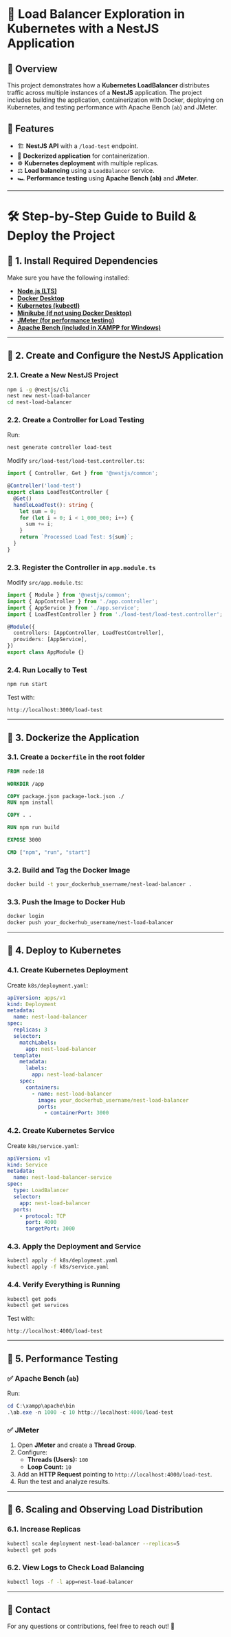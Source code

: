 # 🚀 Load Balancer Exploration in Kubernetes with a NestJS Application

## 📌 Overview
This project demonstrates how a **Kubernetes LoadBalancer** distributes traffic across multiple instances of a **NestJS** application. The project includes building the application, containerization with Docker, deploying on Kubernetes, and testing performance with Apache Bench (`ab`) and JMeter.

## 📁 Features
- 🏗 **NestJS API** with a `/load-test` endpoint.
- 🐳 **Dockerized application** for containerization.
- ☸️ **Kubernetes deployment** with multiple replicas.
- ⚖️ **Load balancing** using a `LoadBalancer` service.
- 🏎 **Performance testing** using **Apache Bench (ab)** and **JMeter**.

---

# 🛠️ **Step-by-Step Guide to Build & Deploy the Project**

## 📌 1. Install Required Dependencies
Make sure you have the following installed:
- **[Node.js (LTS)](https://nodejs.org/en/download)**
- **[Docker Desktop](https://www.docker.com/products/docker-desktop/)**
- **[Kubernetes (kubectl)](https://kubernetes.io/docs/tasks/tools/)**
- **[Minikube (if not using Docker Desktop)](https://minikube.sigs.k8s.io/docs/start/)**
- **[JMeter (for performance testing)](https://jmeter.apache.org/download_jmeter.cgi)**
- **[Apache Bench (included in XAMPP for Windows)](https://www.apachefriends.org/index.html)**

---

## 📌 2. Create and Configure the NestJS Application
### 2.1. Create a New NestJS Project
```bash
npm i -g @nestjs/cli
nest new nest-load-balancer
cd nest-load-balancer
```

### 2.2. Create a Controller for Load Testing
Run:
```bash
nest generate controller load-test
```
Modify `src/load-test/load-test.controller.ts`:
```typescript
import { Controller, Get } from '@nestjs/common';

@Controller('load-test')
export class LoadTestController {
  @Get()
  handleLoadTest(): string {
    let sum = 0;
    for (let i = 0; i < 1_000_000; i++) {
      sum += i;
    }
    return `Processed Load Test: ${sum}`;
  }
}
```

### 2.3. Register the Controller in `app.module.ts`
Modify `src/app.module.ts`:
```typescript
import { Module } from '@nestjs/common';
import { AppController } from './app.controller';
import { AppService } from './app.service';
import { LoadTestController } from './load-test/load-test.controller';

@Module({
  controllers: [AppController, LoadTestController],
  providers: [AppService],
})
export class AppModule {}
```

### 2.4. Run Locally to Test
```bash
npm run start
```
Test with:
```
http://localhost:3000/load-test
```

---

## 📌 3. Dockerize the Application
### 3.1. Create a `Dockerfile` in the root folder
```dockerfile
FROM node:18

WORKDIR /app

COPY package.json package-lock.json ./
RUN npm install

COPY . .

RUN npm run build

EXPOSE 3000

CMD ["npm", "run", "start"]
```

### 3.2. Build and Tag the Docker Image
```bash
docker build -t your_dockerhub_username/nest-load-balancer .
```

### 3.3. Push the Image to Docker Hub
```bash
docker login
docker push your_dockerhub_username/nest-load-balancer
```

---

## 📌 4. Deploy to Kubernetes
### 4.1. Create Kubernetes Deployment
Create `k8s/deployment.yaml`:
```yaml
apiVersion: apps/v1
kind: Deployment
metadata:
  name: nest-load-balancer
spec:
  replicas: 3
  selector:
    matchLabels:
      app: nest-load-balancer
  template:
    metadata:
      labels:
        app: nest-load-balancer
    spec:
      containers:
        - name: nest-load-balancer
          image: your_dockerhub_username/nest-load-balancer
          ports:
            - containerPort: 3000
```

### 4.2. Create Kubernetes Service
Create `k8s/service.yaml`:
```yaml
apiVersion: v1
kind: Service
metadata:
  name: nest-load-balancer-service
spec:
  type: LoadBalancer
  selector:
    app: nest-load-balancer
  ports:
    - protocol: TCP
      port: 4000
      targetPort: 3000
```

### 4.3. Apply the Deployment and Service
```bash
kubectl apply -f k8s/deployment.yaml
kubectl apply -f k8s/service.yaml
```

### 4.4. Verify Everything is Running
```bash
kubectl get pods
kubectl get services
```
Test with:
```
http://localhost:4000/load-test
```

---

## 📌 5. Performance Testing

### ✅ Apache Bench (`ab`)
Run:
```powershell
cd C:\xampp\apache\bin
.\ab.exe -n 1000 -c 10 http://localhost:4000/load-test
```

### ✅ JMeter
1. Open **JMeter** and create a **Thread Group**.
2. Configure:
   - **Threads (Users):** `100`
   - **Loop Count:** `10`
3. Add an **HTTP Request** pointing to `http://localhost:4000/load-test`.
4. Run the test and analyze results.

---

## 📌 6. Scaling and Observing Load Distribution
### 6.1. Increase Replicas
```bash
kubectl scale deployment nest-load-balancer --replicas=5
kubectl get pods
```

### 6.2. View Logs to Check Load Balancing
```bash
kubectl logs -f -l app=nest-load-balancer
```

---

## 📩 Contact
For any questions or contributions, feel free to reach out! 🚀
